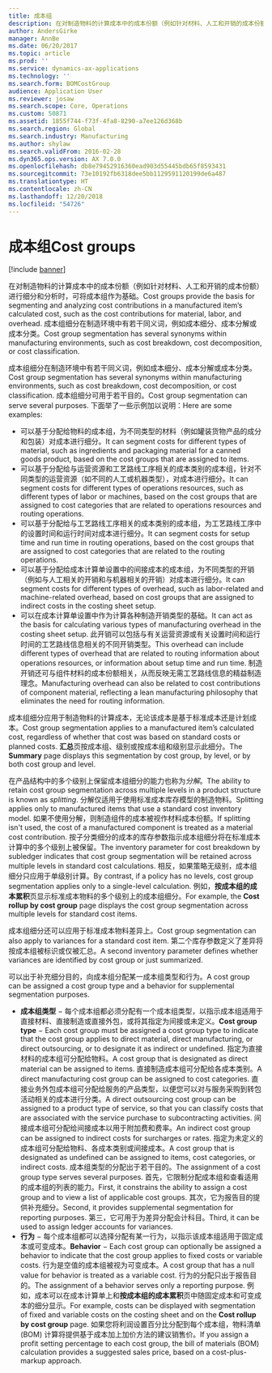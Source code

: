 ```yaml
---
title: 成本组
description: 在对制造物料的计算成本中的成本份额（例如针对材料、人工和开销的成本份额）进行细分和分析时，可将成本组作为基础。 成本组细分在制造环境中有若干同义词，例如成本细分、成本分解或成本分类。
author: AndersGirke
manager: AnnBe
ms.date: 06/20/2017
ms.topic: article
ms.prod: ''
ms.service: dynamics-ax-applications
ms.technology: ''
ms.search.form: BOMCostGroup
audience: Application User
ms.reviewer: josaw
ms.search.scope: Core, Operations
ms.custom: 50871
ms.assetid: 1855f744-f73f-4fa8-8290-a7ee126d368b
ms.search.region: Global
ms.search.industry: Manufacturing
ms.author: shylaw
ms.search.validFrom: 2016-02-28
ms.dyn365.ops.version: AX 7.0.0
ms.openlocfilehash: db8e79452916360ead903d55445bdb65f8593431
ms.sourcegitcommit: 73e10192fb6318dee5bb1129591120199de6a487
ms.translationtype: HT
ms.contentlocale: zh-CN
ms.lasthandoff: 12/20/2018
ms.locfileid: "54726"
---
```

# <a name="cost-groups"></a><span data-ttu-id="f3734-104">成本组</span><span class="sxs-lookup"><span data-stu-id="f3734-104">Cost groups</span></span>

[!include [banner](../includes/banner.md)]

<span data-ttu-id="f3734-105">在对制造物料的计算成本中的成本份额（例如针对材料、人工和开销的成本份额）进行细分和分析时，可将成本组作为基础。</span><span class="sxs-lookup"><span data-stu-id="f3734-105">Cost groups provide the basis for segmenting and analyzing cost contributions in a manufactured item’s calculated cost, such as the cost contributions for material, labor, and overhead.</span></span> <span data-ttu-id="f3734-106">成本组细分在制造环境中有若干同义词，例如成本细分、成本分解或成本分类。</span><span class="sxs-lookup"><span data-stu-id="f3734-106">Cost group segmentation has several synonyms within manufacturing environments, such as cost breakdown, cost decomposition, or cost classification.</span></span> 

<span data-ttu-id="f3734-107">成本组细分在制造环境中有若干同义词，例如成本细分、成本分解或成本分类。</span><span class="sxs-lookup"><span data-stu-id="f3734-107">Cost group segmentation has several synonyms within manufacturing environments, such as cost breakdown, cost decomposition, or cost classification.</span></span> <span data-ttu-id="f3734-108">成本组细分可用于若干目的。</span><span class="sxs-lookup"><span data-stu-id="f3734-108">Cost group segmentation can serve several purposes.</span></span> <span data-ttu-id="f3734-109">下面举了一些示例加以说明：</span><span class="sxs-lookup"><span data-stu-id="f3734-109">Here are some examples:</span></span>

-   <span data-ttu-id="f3734-110">可以基于分配给物料的成本组，为不同类型的材料（例如罐装货物产品的成分和包装）对成本进行细分。</span><span class="sxs-lookup"><span data-stu-id="f3734-110">It can segment costs for different types of material, such as ingredients and packaging material for a canned goods product, based on the cost groups that are assigned to items.</span></span>
-   <span data-ttu-id="f3734-111">可以基于分配给与运营资源和工艺路线工序相关的成本类别的成本组，针对不同类型的运营资源（如不同的人工或机器类型），对成本进行细分。</span><span class="sxs-lookup"><span data-stu-id="f3734-111">It can segment costs for different types of operations resources, such as different types of labor or machines, based on the cost groups that are assigned to cost categories that are related to operations resources and routing operations.</span></span>
-   <span data-ttu-id="f3734-112">可以基于分配给与工艺路线工序相关的成本类别的成本组，为工艺路线工序中的设置时间和运行时间对成本进行细分。</span><span class="sxs-lookup"><span data-stu-id="f3734-112">It can segment costs for setup time and run time in routing operations, based on the cost groups that are assigned to cost categories that are related to the routing operations.</span></span>
-   <span data-ttu-id="f3734-113">可以基于分配给成本计算单设置中的间接成本的成本组，为不同类型的开销（例如与人工相关的开销和与机器相关的开销）对成本进行细分。</span><span class="sxs-lookup"><span data-stu-id="f3734-113">It can segment costs for different types of overhead, such as labor-related and machine-related overhead, based on cost groups that are assigned to indirect costs in the costing sheet setup.</span></span>
-   <span data-ttu-id="f3734-114">可以在成本计算单设置中作为计算各种制造开销类型的基础。</span><span class="sxs-lookup"><span data-stu-id="f3734-114">It can act as the basis for calculating various types of manufacturing overhead in the costing sheet setup.</span></span> <span data-ttu-id="f3734-115">此开销可以包括与有关运营资源或有关设置时间和运行时间的工艺路线信息相关的不同开销类型。</span><span class="sxs-lookup"><span data-stu-id="f3734-115">This overhead can include different types of overhead that are related to routing information about operations resources, or information about setup time and run time.</span></span> <span data-ttu-id="f3734-116">制造开销还可与组件材料的成本份额相关，从而反映无需工艺路线信息的精益制造理念。</span><span class="sxs-lookup"><span data-stu-id="f3734-116">Manufacturing overhead can also be related to cost contributions of component material, reflecting a lean manufacturing philosophy that eliminates the need for routing information.</span></span>

<span data-ttu-id="f3734-117">成本组细分应用于制造物料的计算成本，无论该成本是基于标准成本还是计划成本。</span><span class="sxs-lookup"><span data-stu-id="f3734-117">Cost group segmentation applies to a manufactured item’s calculated cost, regardless of whether that cost was based on standard costs or planned costs.</span></span> <span data-ttu-id="f3734-118">**汇总**页按成本组、级别或按成本组和级别显示此细分。</span><span class="sxs-lookup"><span data-stu-id="f3734-118">The **Summary** page displays this segmentation by cost group, by level, or by both cost group and level.</span></span> 

<span data-ttu-id="f3734-119">在产品结构中的多个级别上保留成本组细分的能力也称为*分解*。</span><span class="sxs-lookup"><span data-stu-id="f3734-119">The ability to retain cost group segmentation across multiple levels in a product structure is known as *splitting*.</span></span> <span data-ttu-id="f3734-120">分解仅适用于使用标准成本库存模型的制造物料。</span><span class="sxs-lookup"><span data-stu-id="f3734-120">Splitting applies only to manufactured items that use a standard cost inventory model.</span></span> <span data-ttu-id="f3734-121">如果不使用分解，则制造组件的成本被视作材料成本份额。</span><span class="sxs-lookup"><span data-stu-id="f3734-121">If splitting isn't used, the cost of a manufactured component is treated as a material cost contribution.</span></span> <span data-ttu-id="f3734-122">按子分类细分的成本的库存参数指示成本组细分将在标准成本计算中的多个级别上被保留。</span><span class="sxs-lookup"><span data-stu-id="f3734-122">The inventory parameter for cost breakdown by subledger indicates that cost group segmentation will be retained across multiple levels in standard cost calculations.</span></span> <span data-ttu-id="f3734-123">相反，如果策略无级别，成本组细分只应用于单级别计算。</span><span class="sxs-lookup"><span data-stu-id="f3734-123">By contrast, if a policy has no levels, cost group segmentation applies only to a single-level calculation.</span></span> <span data-ttu-id="f3734-124">例如，**按成本组的成本累积**页显示标准成本物料的多个级别上的成本组细分。</span><span class="sxs-lookup"><span data-stu-id="f3734-124">For example, the **Cost rollup by cost group** page displays the cost group segmentation across multiple levels for standard cost items.</span></span> 

<span data-ttu-id="f3734-125">成本组细分还可以应用于标准成本物料差异上。</span><span class="sxs-lookup"><span data-stu-id="f3734-125">Cost group segmentation can also apply to variances for a standard cost item.</span></span> <span data-ttu-id="f3734-126">第二个库存参数定义了差异将按成本组被标识或仅被汇总。</span><span class="sxs-lookup"><span data-stu-id="f3734-126">A second inventory parameter defines whether variances are identified by cost group or just summarized.</span></span> 

<span data-ttu-id="f3734-127">可以出于补充细分目的，向成本组分配某一成本组类型和行为。</span><span class="sxs-lookup"><span data-stu-id="f3734-127">A cost group can be assigned a cost group type and a behavior for supplemental segmentation purposes.</span></span>

-   <span data-ttu-id="f3734-128">**成本组类型** − 每个成本组都必须分配有一个成本组类型，以指示成本组适用于直接材料、直接制造或直接外包，或将其指定为间接或未定义。</span><span class="sxs-lookup"><span data-stu-id="f3734-128">**Cost group type** − Each cost group must be assigned a cost group type to indicate that the cost group applies to direct material, direct manufacturing, or direct outsourcing, or to designate it as indirect or undefined.</span></span> <span data-ttu-id="f3734-129">指定为直接材料的成本组可分配给物料。</span><span class="sxs-lookup"><span data-stu-id="f3734-129">A cost group that is designated as direct material can be assigned to items.</span></span> <span data-ttu-id="f3734-130">直接制造成本组可分配给各成本类别。</span><span class="sxs-lookup"><span data-stu-id="f3734-130">A direct manufacturing cost group can be assigned to cost categories.</span></span> <span data-ttu-id="f3734-131">直接业务外包成本组可分配给服务的产品类型，以便您可以对与服务采购到转包活动相关的成本进行分类。</span><span class="sxs-lookup"><span data-stu-id="f3734-131">A direct outsourcing cost group can be assigned to a product type of service, so that you can classify costs that are associated with the service purchase to subcontracting activities.</span></span> <span data-ttu-id="f3734-132">间接成本组可分配给间接成本以用于附加费和费率。</span><span class="sxs-lookup"><span data-stu-id="f3734-132">An indirect cost group can be assigned to indirect costs for surcharges or rates.</span></span> <span data-ttu-id="f3734-133">指定为未定义的成本组可分配给物料、各成本类别或间接成本。</span><span class="sxs-lookup"><span data-stu-id="f3734-133">A cost group that is designated as undefined can be assigned to items, cost categories, or indirect costs.</span></span> <span data-ttu-id="f3734-134">成本组类型的分配出于若干目的。</span><span class="sxs-lookup"><span data-stu-id="f3734-134">The assignment of a cost group type serves several purposes.</span></span> <span data-ttu-id="f3734-135">首先，它限制分配成本组和查看适用的成本组的列表的能力。</span><span class="sxs-lookup"><span data-stu-id="f3734-135">First, it constrains the ability to assign a cost group and to view a list of applicable cost groups.</span></span> <span data-ttu-id="f3734-136">其次，它为报告目的提供补充细分。</span><span class="sxs-lookup"><span data-stu-id="f3734-136">Second, it provides supplemental segmentation for reporting purposes.</span></span> <span data-ttu-id="f3734-137">第三，它可用于为差异分配会计科目。</span><span class="sxs-lookup"><span data-stu-id="f3734-137">Third, it can be used to assign ledger accounts for variances.</span></span>
-   <span data-ttu-id="f3734-138">**行为** − 每个成本组都可以选择分配有某一行为，以指示该成本组适用于固定成本或可变成本。</span><span class="sxs-lookup"><span data-stu-id="f3734-138">**Behavior** − Each cost group can optionally be assigned a behavior to indicate that the cost group applies to fixed costs or variable costs.</span></span> <span data-ttu-id="f3734-139">行为是空值的成本组被视为可变成本。</span><span class="sxs-lookup"><span data-stu-id="f3734-139">A cost group that has a null value for behavior is treated as a variable cost.</span></span> <span data-ttu-id="f3734-140">行为的分配只出于报告目的。</span><span class="sxs-lookup"><span data-stu-id="f3734-140">The assignment of a behavior serves only a reporting purpose.</span></span> <span data-ttu-id="f3734-141">例如，成本可以在成本计算单上和**按成本组的成本累积**页中随固定成本和可变成本的细分显示。</span><span class="sxs-lookup"><span data-stu-id="f3734-141">For example, costs can be displayed with segmentation of fixed and variable costs on the costing sheet and on the **Cost rollup by cost group** page.</span></span> <span data-ttu-id="f3734-142">如果您将利润设置百分比分配到每个成本组，物料清单 (BOM) 计算将提供基于成本加上加价方法的建议销售价。</span><span class="sxs-lookup"><span data-stu-id="f3734-142">If you assign a profit setting percentage to each cost group, the bill of materials (BOM) calculation provides a suggested sales price, based on a cost-plus-markup approach.</span></span>




